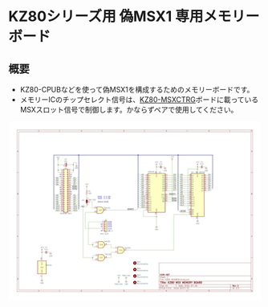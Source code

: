 # KZ80シリーズ用 偽MSX1 専用メモリーボード

## 概要

* KZ80-CPUBなどを使って偽MSX1を構成するためのメモリーボードです。
* メモリーICのチップセレクト信号は、[KZ80-MSXCTRG](https://github.com/kuninet/KZ80-MSXCTRG)ボードに載っているMSXスロット信号で制御します。かならずペアで使用してください。

![回路図](image/KZ80-MSXMEM.jpg)
